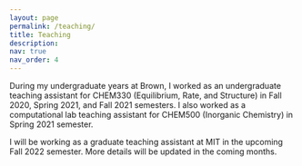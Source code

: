 ```yaml
---
layout: page
permalink: /teaching/
title: Teaching
description: 
nav: true
nav_order: 4
---
```


During my undergraduate years at Brown, I worked as an undergraduate teaching assistant for CHEM330 (Equilibrium, Rate, and Structure) in Fall 2020, Spring 2021, and Fall 2021 semesters. I also worked as a computational lab teaching assistant for CHEM500 (Inorganic Chemistry) in Spring 2021 semester. 
 
I will be working as a graduate teaching assistant at MIT in the upcoming Fall 2022 semester. More details will be updated in the coming months.

